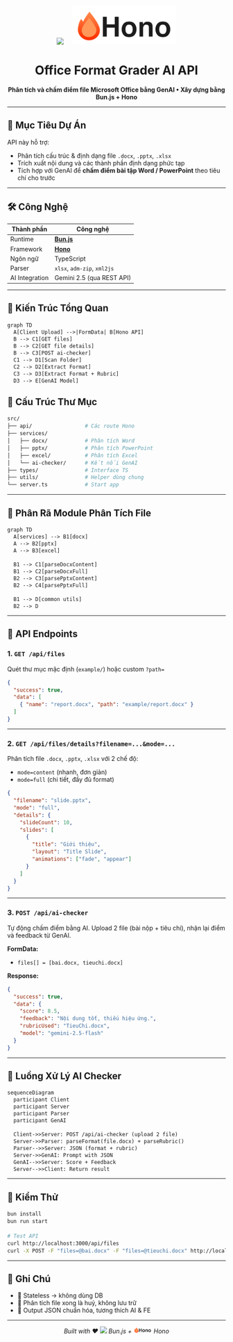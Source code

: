 <p align="center">
  <img src="https://bun.sh/logo.svg" width="100" />
  &nbsp;&nbsp;&nbsp;
  <img src="https://raw.githubusercontent.com/honojs/hono/main/docs/images/hono-title.png" height="90" />
</p>

<h1 align="center">
  Office Format Grader AI API
</h1>

<p align="center"><strong>Phân tích và chấm điểm file Microsoft Office bằng GenAI • Xây dựng bằng Bun.js + Hono</strong></p>

---

## 🎯 Mục Tiêu Dự Án

API này hỗ trợ:
- Phân tích cấu trúc & định dạng file `.docx`, `.pptx`, `.xlsx`
- Trích xuất nội dung và các thành phần định dạng phức tạp
- Tích hợp với GenAI để **chấm điểm bài tập Word / PowerPoint** theo tiêu chí cho trước

---

## 🛠️ Công Nghệ

| Thành phần     | Công nghệ                       |
|----------------|---------------------------------|
| Runtime        | [**Bun.js**](https://bun.sh)    |
| Framework      | [**Hono**](https://hono.dev)    |
| Ngôn ngữ       | TypeScript                      |
| Parser         | `xlsx`, `adm-zip`, `xml2js`     |
| AI Integration | Gemini 2.5 (qua REST API)       |

---

## 🧱 Kiến Trúc Tổng Quan

```mermaid
graph TD
  A[Client Upload] -->|FormData| B[Hono API]
  B --> C1[GET files]
  B --> C2[GET file details]
  B --> C3[POST ai-checker]
  C1 --> D1[Scan Folder]
  C2 --> D2[Extract Format]
  C3 --> D3[Extract Format + Rubric]
  D3 --> E[GenAI Model]

````
## 📂 Cấu Trúc Thư Mục

```bash
src/
├── api/                 # Các route Hono
├── services/
│   ├── docx/            # Phân tích Word
│   ├── pptx/            # Phân tích PowerPoint
│   ├── excel/           # Phân tích Excel
│   └── ai-checker/      # Kết nối GenAI
├── types/               # Interface TS
├── utils/               # Helper dùng chung
└── server.ts            # Start app
```
---

## 🧩 Phân Rã Module Phân Tích File

```mermaid
graph TD
  A[services] --> B1[docx]
  A --> B2[pptx]
  A --> B3[excel]

  B1 --> C1[parseDocxContent]
  B1 --> C2[parseDocxFull]
  B2 --> C3[parsePptxContent]
  B2 --> C4[parsePptxFull]

  B1 --> D[common utils]
  B2 --> D
```

---

## 📡 API Endpoints

### 1. `GET /api/files`

Quét thư mục mặc định (`example/`) hoặc custom `?path=`

```json
{
  "success": true,
  "data": [
    { "name": "report.docx", "path": "example/report.docx" }
  ]
}
```

---

### 2. `GET /api/files/details?filename=...&mode=...`

Phân tích file `.docx`, `.pptx`, `.xlsx` với 2 chế độ:

* `mode=content` (nhanh, đơn giản)
* `mode=full` (chi tiết, đầy đủ format)

```json
{
  "filename": "slide.pptx",
  "mode": "full",
  "details": {
    "slideCount": 10,
    "slides": [
      {
        "title": "Giới thiệu",
        "layout": "Title Slide",
        "animations": ["fade", "appear"]
      }
    ]
  }
}
```

---

### 3. `POST /api/ai-checker`

Tự động chấm điểm bằng AI. Upload 2 file (bài nộp + tiêu chí), nhận lại điểm và feedback từ GenAI.

**FormData:**

* `files[] = [bai.docx, tieuchi.docx]`

**Response:**

```json
{
  "success": true,
  "data": {
    "score": 8.5,
    "feedback": "Nội dung tốt, thiếu hiệu ứng.",
    "rubricUsed": "TieuChi.docx",
    "model": "gemini-2.5-flash"
  }
}
```

---

## 🔁 Luồng Xử Lý AI Checker

```mermaid
sequenceDiagram
  participant Client
  participant Server
  participant Parser
  participant GenAI

  Client->>Server: POST /api/ai-checker (upload 2 file)
  Server->>Parser: parseFormat(file.docx) + parseRubric()
  Parser-->>Server: JSON (format + rubric)
  Server->>GenAI: Prompt with JSON
  GenAI-->>Server: Score + Feedback
  Server-->>Client: Return result
```

---

## 🧪 Kiểm Thử

```bash
bun install
bun run start

# Test API
curl http://localhost:3000/api/files
curl -X POST -F "files=@bai.docx" -F "files=@tieuchi.docx" http://localhost:3000/api/ai-checker
```

---

## 📌 Ghi Chú

* 🧠 Stateless → không dùng DB
* 🧠 Phân tích file xong là huỷ, không lưu trữ
* 🧠 Output JSON chuẩn hóa, tương thích AI & FE

---

<p align="center">
  <i>Built with ❤️ <img src="https://bun.sh/logo.svg" height="16" /> Bun.js + <img src="https://raw.githubusercontent.com/honojs/hono/main/docs/images/hono-title.png" height="16" /> Hono</i>
</p>
